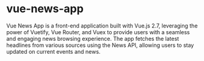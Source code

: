 # vue-news-app
Vue News App is a front-end application built with Vue.js 2.7, leveraging the power of Vuetify, Vue Router, and Vuex to provide users with a seamless and engaging news browsing experience. The app fetches the latest headlines from various sources using the News API, allowing users to stay updated on current events and news.
